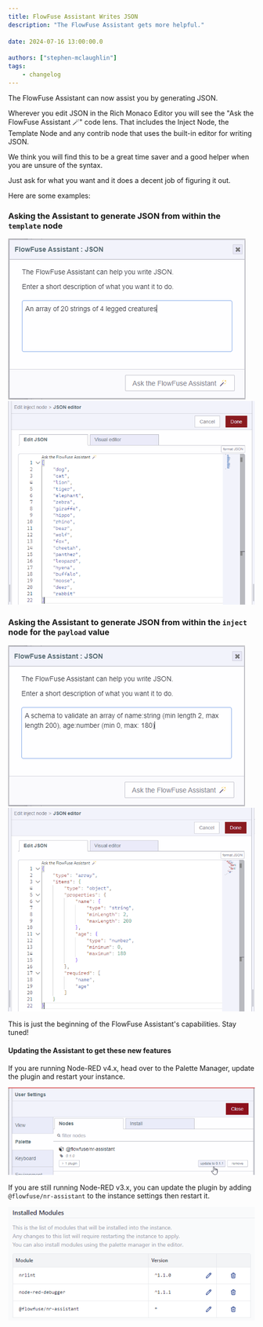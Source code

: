 ```yaml
---
title: FlowFuse Assistant Writes JSON 
description: "The FlowFuse Assistant gets more helpful."

date: 2024-07-16 13:00:00.0

authors: ["stephen-mclaughlin"]
tags:
    - changelog
---
```


The FlowFuse Assistant can now assist you by generating JSON.

Wherever you edit JSON in the Rich Monaco Editor you will see the "Ask the FlowFuse Assistant 🪄" code lens.
That includes the Inject Node, the Template Node and any contrib node that uses the built-in editor for writing JSON.

We think you will find this to be a great time saver and a good helper when you are unsure of the syntax.

Just ask for what you want and it does a decent job of figuring it out.

Here are some examples:


### Asking the Assistant to generate JSON from within the `template` node

![Prompting from within the Template Node](./images/ask-assistant-json-1a.png)
![Resulting JSON](./images/ask-assistant-json-1b.png)

### Asking the Assistant to generate JSON from within the `inject` node for the `payload` value 

![Prompting from within the Inject Nodes Typed Input](./images/ask-assistant-json-2a.png)
![Resulting JSON](./images/ask-assistant-json-2b.png)

This is just the beginning of the FlowFuse Assistant's capabilities. Stay tuned!


#### Updating the Assistant to get these new features
If you are running Node-RED v4.x, head over to the Palette Manager, update the plugin and restart your instance.


![Updating assistant on Node-RED 4](./images/assistant-update-nr4.png)


If you are still running Node-RED v3.x, you can update the plugin by adding `@flowfuse/nr-assistant` to the instance settings then restart it.

![Updating assistant on Node-RED 3](./images/assistant-update-nr3.png)




